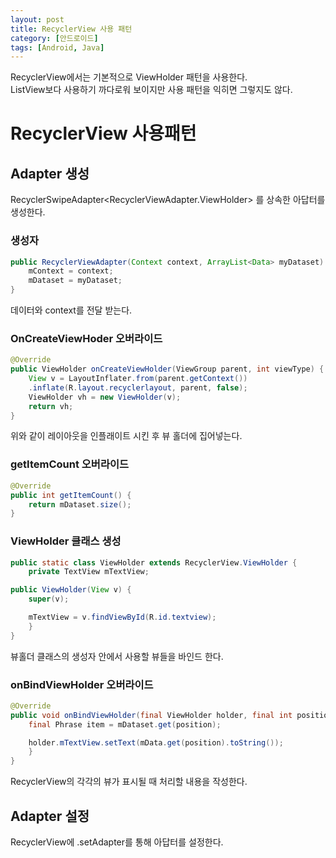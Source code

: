 ```yaml
---
layout: post
title: RecyclerView 사용 패턴
category: [안드로이드]
tags: [Android, Java]
---
```


RecyclerView에서는 기본적으로 ViewHolder 패턴을 사용한다.  
ListView보다 사용하기 까다로워 보이지만 사용 패턴을 익히면 그렇지도 않다.

# RecyclerView 사용패턴

## Adapter 생성
RecyclerSwipeAdapter<RecyclerViewAdapter.ViewHolder> 를 상속한 아답터를 생성한다.  
### 생성자
``` java
public RecyclerViewAdapter(Context context, ArrayList<Data> myDataset) {
    mContext = context;
    mDataset = myDataset;
}
```
데이터와 context를 전달 받는다.

### OnCreateViewHoder 오버라이드
``` java
@Override
public ViewHolder onCreateViewHolder(ViewGroup parent, int viewType) {
    View v = LayoutInflater.from(parent.getContext())
    .inflate(R.layout.recyclerlayout, parent, false);
    ViewHolder vh = new ViewHolder(v);
    return vh;
}
```
위와 같이 레이아웃을 인플래이트 시킨 후 뷰 홀더에 집어넣는다.

### getItemCount 오버라이드
``` java
@Override
public int getItemCount() {
    return mDataset.size();
}
```

### ViewHolder 클래스 생성
``` java
public static class ViewHolder extends RecyclerView.ViewHolder {
    private TextView mTextView;

public ViewHolder(View v) {
    super(v);

    mTextView = v.findViewById(R.id.textview);
    }
}
```
뷰홀더 클래스의 생성자 안에서 사용할 뷰들을 바인드 한다.

### onBindViewHolder 오버라이드
``` java
@Override
public void onBindViewHolder(final ViewHolder holder, final int position) {
    final Phrase item = mDataset.get(position);

    holder.mTextView.setText(mData.get(position).toString());
    }
}
```
RecyclerView의 각각의 뷰가 표시될 때 처리할 내용을 작성한다.


## Adapter 설정
RecyclerView에 .setAdapter를 통해 아답터를 설정한다.




